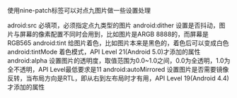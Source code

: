 
使用nine-patch标签可以对点九图片做一些设置处理


adroid:src 必填项，必须指定点九类型的图片
android:dither 设置是否抖动，图片与屏幕的像素配置不同时会用到，比如图片是ARGB 8888的，而屏幕是RGB565
android:tint 给图片着色，比如图片本来是黑色的，着色后可以变成白色
android:tintMode 着色模式，API Level 21(Android 5.0)才添加的属性
android:alpha 设置图片的透明度，取值范围为0.0~1.0之间，0.0为全透明，1.0为全不透明，API Level最低要求是11
android:autoMirrored 设置图片是否需要镜像反转，当布局方向是RTL，即从右到左布局时才有用，API Level 19(Android 4.4)才添加的属性